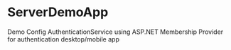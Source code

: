 ServerDemoApp
=============

Demo Config AuthenticationService using ASP.NET Membership Provider for authentication desktop/mobile app
